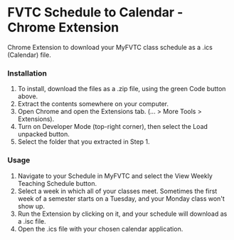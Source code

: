 # FVTC Schedule to Calendar - Chrome Extension

Chrome Extension to download your MyFVTC class schedule as a .ics (Calendar) file.

### Installation

1. To install, download the files as a .zip file, using the green Code button above.
2. Extract the contents somewhere on your computer.
3. Open Chrome and open the Extensions tab. (... > More Tools > Extensions).
4. Turn on Developer Mode (top-right corner), then select the Load unpacked button.
5. Select the folder that you extracted in Step 1.

### Usage

1. Navigate to your Schedule in MyFVTC and select the View Weekly Teaching Schedule button.
2. Select a week in which all of your classes meet. Sometimes the first week of a semester starts on a Tuesday, and your Monday class won't show up.
2. Run the Extension by clicking on it, and your schedule will download as a .isc file.
3. Open the .ics file with your chosen calendar application.
